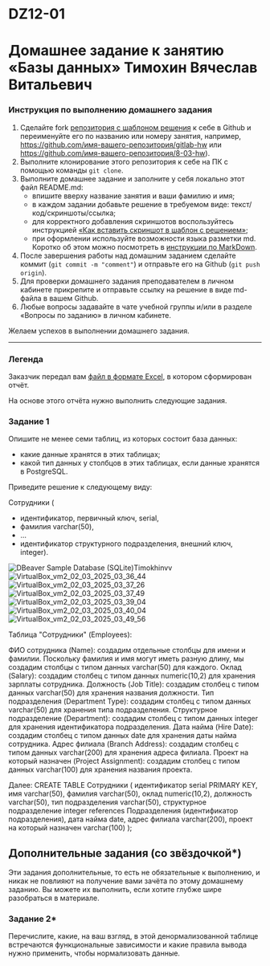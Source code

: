 # DZ12-01
# Домашнее задание к занятию «Базы данных» Тимохин Вячеслав Витальевич

### Инструкция по выполнению домашнего задания

1. Сделайте fork [репозитория c шаблоном решения](https://github.com/netology-code/sys-pattern-homework) к себе в Github и переименуйте его по названию или номеру занятия, например, https://github.com/имя-вашего-репозитория/gitlab-hw или https://github.com/имя-вашего-репозитория/8-03-hw).
2. Выполните клонирование этого репозитория к себе на ПК с помощью команды `git clone`.
3. Выполните домашнее задание и заполните у себя локально этот файл README.md:
   - впишите вверху название занятия и ваши фамилию и имя;
   - в каждом задании добавьте решение в требуемом виде: текст/код/скриншоты/ссылка;
   - для корректного добавления скриншотов воспользуйтесь инструкцией [«Как вставить скриншот в шаблон с решением»](https://github.com/netology-code/sys-pattern-homework/blob/main/screen-instruction.md);
   - при оформлении используйте возможности языка разметки md. Коротко об этом можно посмотреть в [инструкции по MarkDown](https://github.com/netology-code/sys-pattern-homework/blob/main/md-instruction.md).
4. После завершения работы над домашним заданием сделайте коммит (`git commit -m "comment"`) и отправьте его на Github (`git push origin`).
5. Для проверки домашнего задания преподавателем в личном кабинете прикрепите и отправьте ссылку на решение в виде md-файла в вашем Github.
6. Любые вопросы задавайте в чате учебной группы и/или в разделе «Вопросы по заданию» в личном кабинете.

Желаем успехов в выполнении домашнего задания.

---
### Легенда

Заказчик передал вам [файл в формате Excel](https://github.com/netology-code/sdb-homeworks/blob/main/resources/hw-12-1.xlsx), в котором сформирован отчёт. 

На основе этого отчёта нужно выполнить следующие задания.

### Задание 1

Опишите не менее семи таблиц, из которых состоит база данных:

- какие данные хранятся в этих таблицах;
- какой тип данных у столбцов в этих таблицах, если данные хранятся в PostgreSQL.

Приведите решение к следующему виду:

Сотрудники (

- идентификатор, первичный ключ, serial,
- фамилия varchar(50),
- ...
- идентификатор структурного подразделения, внешний ключ, integer).

![DBeaver Sample Database (SQLite)Timokhinvv](https://github.com/user-attachments/assets/56ca60da-0af3-49bc-9570-76d91c05a077)
![VirtualBox_vm2_02_03_2025_03_36_44](https://github.com/user-attachments/assets/db463c3e-363d-4fb9-8a83-6eb14a9d222e)
![VirtualBox_vm2_02_03_2025_03_37_26](https://github.com/user-attachments/assets/4e893acc-6f11-49e1-97d2-01a7565712be)
![VirtualBox_vm2_02_03_2025_03_37_49](https://github.com/user-attachments/assets/05fa3c0b-5cd4-445f-a045-f9c00820d281)
![VirtualBox_vm2_02_03_2025_03_39_04](https://github.com/user-attachments/assets/0ae617c4-b19a-4d2b-a7cc-0dc18f2be1b9)
![VirtualBox_vm2_02_03_2025_03_40_04](https://github.com/user-attachments/assets/1f58665f-4952-49b1-b76a-9671835f9c5b)
![VirtualBox_vm2_02_03_2025_03_49_56](https://github.com/user-attachments/assets/d805a39e-2e52-4cb1-86c9-8ad166916065)

Таблица "Сотрудники" (Employees):

ФИО сотрудника (Name): создадим отдельные столбцы для имени и фамилии. Поскольку фамилия и имя могут иметь разную длину, мы создадим столбцы с типом данных varchar(50) для каждого.
Оклад (Salary): создадим столбец с типом данных numeric(10,2) для хранения зарплаты сотрудника.
Должность (Job Title): создадим столбец с типом данных varchar(50) для хранения названия должности.
Тип подразделения (Department Type): создадим столбец с типом данных varchar(50) для хранения типа подразделения.
Структурное подразделение (Department): создадим столбец с типом данных integer для хранения идентификатора подразделения.
Дата найма (Hire Date): создадим столбец с типом данных date для хранения даты найма сотрудника.
Адрес филиала (Branch Address): создадим столбец с типом данных varchar(200) для хранения адреса филиала.
Проект на который назначен (Project Assignment): создадим столбец с типом данных varchar(100) для хранения названия проекта.

Далее:
CREATE TABLE Сотрудники (
идентификатор serial PRIMARY KEY,
имя varchar(50),
фамилия varchar(50),
оклад numeric(10,2),
должность varchar(50),
тип подразделения varchar(50),
структурное подразделение integer references Подразделения (идентификатор подразделения),
дата найма date,
адрес филиала varchar(200),
проект на который назначен varchar(100)
);



## Дополнительные задания (со звёздочкой*)
Эти задания дополнительные, то есть не обязательные к выполнению, и никак не повлияют на получение вами зачёта по этому домашнему заданию. Вы можете их выполнить, если хотите глубже шире разобраться в материале.


### Задание 2*

Перечислите, какие, на ваш взгляд, в этой денормализованной таблице встречаются функциональные зависимости и какие правила вывода нужно применить, чтобы нормализовать данные.
